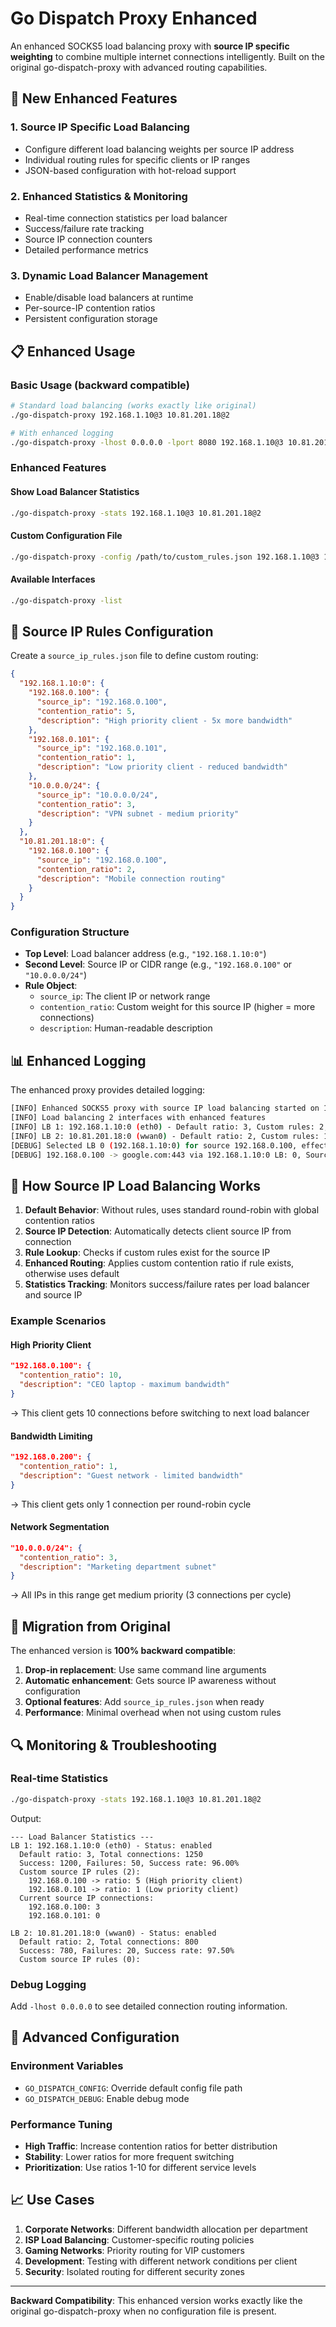 # Go Dispatch Proxy Enhanced

An enhanced SOCKS5 load balancing proxy with **source IP specific weighting** to combine multiple internet connections intelligently. Built on the original go-dispatch-proxy with advanced routing capabilities.

## 🚀 New Enhanced Features

### 1. **Source IP Specific Load Balancing**
- Configure different load balancing weights per source IP address
- Individual routing rules for specific clients or IP ranges
- JSON-based configuration with hot-reload support

### 2. **Enhanced Statistics & Monitoring**
- Real-time connection statistics per load balancer
- Success/failure rate tracking
- Source IP connection counters
- Detailed performance metrics

### 3. **Dynamic Load Balancer Management**
- Enable/disable load balancers at runtime
- Per-source-IP contention ratios
- Persistent configuration storage

## 📋 Enhanced Usage

### Basic Usage (backward compatible)
```bash
# Standard load balancing (works exactly like original)
./go-dispatch-proxy 192.168.1.10@3 10.81.201.18@2

# With enhanced logging
./go-dispatch-proxy -lhost 0.0.0.0 -lport 8080 192.168.1.10@3 10.81.201.18@2
```

### Enhanced Features

#### Show Load Balancer Statistics
```bash
./go-dispatch-proxy -stats 192.168.1.10@3 10.81.201.18@2
```

#### Custom Configuration File
```bash
./go-dispatch-proxy -config /path/to/custom_rules.json 192.168.1.10@3 10.81.201.18@2
```

#### Available Interfaces
```bash
./go-dispatch-proxy -list
```

## 🔧 Source IP Rules Configuration

Create a `source_ip_rules.json` file to define custom routing:

```json
{
  "192.168.1.10:0": {
    "192.168.0.100": {
      "source_ip": "192.168.0.100",
      "contention_ratio": 5,
      "description": "High priority client - 5x more bandwidth"
    },
    "192.168.0.101": {
      "source_ip": "192.168.0.101", 
      "contention_ratio": 1,
      "description": "Low priority client - reduced bandwidth"
    },
    "10.0.0.0/24": {
      "source_ip": "10.0.0.0/24",
      "contention_ratio": 3,
      "description": "VPN subnet - medium priority"
    }
  },
  "10.81.201.18:0": {
    "192.168.0.100": {
      "source_ip": "192.168.0.100",
      "contention_ratio": 2,
      "description": "Mobile connection routing"
    }
  }
}
```

### Configuration Structure

- **Top Level**: Load balancer address (e.g., `"192.168.1.10:0"`)
- **Second Level**: Source IP or CIDR range (e.g., `"192.168.0.100"` or `"10.0.0.0/24"`)
- **Rule Object**:
  - `source_ip`: The client IP or network range
  - `contention_ratio`: Custom weight for this source IP (higher = more connections)
  - `description`: Human-readable description

## 📊 Enhanced Logging

The enhanced proxy provides detailed logging:

```bash
[INFO] Enhanced SOCKS5 proxy with source IP load balancing started on 127.0.0.1:8080
[INFO] Load balancing 2 interfaces with enhanced features
[INFO] LB 1: 192.168.1.10:0 (eth0) - Default ratio: 3, Custom rules: 2, Status: enabled
[INFO] LB 2: 10.81.201.18:0 (wwan0) - Default ratio: 2, Custom rules: 1, Status: enabled
[DEBUG] Selected LB 0 (192.168.1.10:0) for source 192.168.0.100, effective ratio: 5
[DEBUG] 192.168.0.100 -> google.com:443 via 192.168.1.10:0 LB: 0, Source: 192.168.0.100
```

## 🔄 How Source IP Load Balancing Works

1. **Default Behavior**: Without rules, uses standard round-robin with global contention ratios
2. **Source IP Detection**: Automatically detects client source IP from connection
3. **Rule Lookup**: Checks if custom rules exist for the source IP
4. **Enhanced Routing**: Applies custom contention ratio if rule exists, otherwise uses default
5. **Statistics Tracking**: Monitors success/failure rates per load balancer and source IP

### Example Scenarios

#### High Priority Client
```json
"192.168.0.100": {
  "contention_ratio": 10,
  "description": "CEO laptop - maximum bandwidth"
}
```
→ This client gets 10 connections before switching to next load balancer

#### Bandwidth Limiting
```json
"192.168.0.200": {
  "contention_ratio": 1,
  "description": "Guest network - limited bandwidth"
}
```
→ This client gets only 1 connection per round-robin cycle

#### Network Segmentation
```json
"10.0.0.0/24": {
  "contention_ratio": 3,
  "description": "Marketing department subnet"
}
```
→ All IPs in this range get medium priority (3 connections per cycle)

## 🚀 Migration from Original

The enhanced version is **100% backward compatible**:

1. **Drop-in replacement**: Use same command line arguments
2. **Automatic enhancement**: Gets source IP awareness without configuration
3. **Optional features**: Add `source_ip_rules.json` when ready
4. **Performance**: Minimal overhead when not using custom rules

## 🔍 Monitoring & Troubleshooting

### Real-time Statistics
```bash
./go-dispatch-proxy -stats 192.168.1.10@3 10.81.201.18@2
```

Output:
```
--- Load Balancer Statistics ---
LB 1: 192.168.1.10:0 (eth0) - Status: enabled
  Default ratio: 3, Total connections: 1250
  Success: 1200, Failures: 50, Success rate: 96.00%
  Custom source IP rules (2):
    192.168.0.100 -> ratio: 5 (High priority client)
    192.168.0.101 -> ratio: 1 (Low priority client)
  Current source IP connections:
    192.168.0.100: 3
    192.168.0.101: 0

LB 2: 10.81.201.18:0 (wwan0) - Status: enabled
  Default ratio: 2, Total connections: 800
  Success: 780, Failures: 20, Success rate: 97.50%
  Custom source IP rules (0):
```

### Debug Logging
Add `-lhost 0.0.0.0` to see detailed connection routing information.

## 🔧 Advanced Configuration

### Environment Variables
- `GO_DISPATCH_CONFIG`: Override default config file path
- `GO_DISPATCH_DEBUG`: Enable debug mode

### Performance Tuning
- **High Traffic**: Increase contention ratios for better distribution
- **Stability**: Lower ratios for more frequent switching
- **Prioritization**: Use ratios 1-10 for different service levels

## 📈 Use Cases

1. **Corporate Networks**: Different bandwidth allocation per department
2. **ISP Load Balancing**: Customer-specific routing policies  
3. **Gaming Networks**: Priority routing for VIP customers
4. **Development**: Testing with different network conditions per client
5. **Security**: Isolated routing for different security zones

---

**Backward Compatibility**: This enhanced version works exactly like the original go-dispatch-proxy when no configuration file is present. 